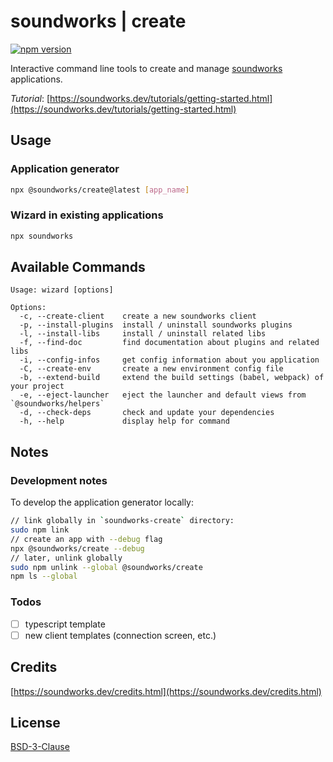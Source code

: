 # soundworks | create

[![npm version](https://badge.fury.io/js/@soundworks%2Fcreate.svg)](https://badge.fury.io/js/@soundworks%2Fcreate)

Interactive command line tools to create and manage [soundworks](https://soundworks.dev) applications.

_Tutorial_: [https://soundworks.dev/tutorials/getting-started.html](https://soundworks.dev/tutorials/getting-started.html)

## Usage

### Application generator

```sh
npx @soundworks/create@latest [app_name]
```

### Wizard in existing applications

```sh
npx soundworks
```

## Available Commands

```
Usage: wizard [options]

Options:
  -c, --create-client    create a new soundworks client
  -p, --install-plugins  install / uninstall soundworks plugins
  -l, --install-libs     install / uninstall related libs
  -f, --find-doc         find documentation about plugins and related libs
  -i, --config-infos     get config information about you application
  -C, --create-env       create a new environment config file
  -b, --extend-build     extend the build settings (babel, webpack) of your project
  -e, --eject-launcher   eject the launcher and default views from `@soundworks/helpers`
  -d, --check-deps       check and update your dependencies
  -h, --help             display help for command
```

## Notes

### Development notes

To develop the application generator locally:

```sh
// link globally in `soundworks-create` directory:
sudo npm link
// create an app with --debug flag
npx @soundworks/create --debug
// later, unlink globally
sudo npm unlink --global @soundworks/create
npm ls --global
```

### Todos

- [ ] typescript template
- [ ] new client templates (connection screen, etc.)

## Credits

[https://soundworks.dev/credits.html](https://soundworks.dev/credits.html)

## License

[BSD-3-Clause](./LICENSE)
